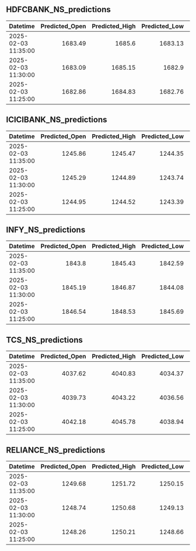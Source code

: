 ## HDFCBANK_NS_predictions
| Datetime            |   Predicted_Open |   Predicted_High |   Predicted_Low |   Predicted_Close |   Predicted_Volume |
|:--------------------|-----------------:|-----------------:|----------------:|------------------:|-------------------:|
| 2025-02-03 11:35:00 |          1683.49 |          1685.6  |         1683.13 |           1684.93 |            69838.2 |
| 2025-02-03 11:30:00 |          1683.09 |          1685.15 |         1682.9  |           1684.57 |            67538.6 |
| 2025-02-03 11:25:00 |          1682.86 |          1684.83 |         1682.76 |           1684.25 |            66670.4 |

## ICICIBANK_NS_predictions
| Datetime            |   Predicted_Open |   Predicted_High |   Predicted_Low |   Predicted_Close |   Predicted_Volume |
|:--------------------|-----------------:|-----------------:|----------------:|------------------:|-------------------:|
| 2025-02-03 11:35:00 |          1245.86 |          1245.47 |         1244.35 |           1245.13 |            77722.1 |
| 2025-02-03 11:30:00 |          1245.29 |          1244.89 |         1243.74 |           1244.54 |            80620.6 |
| 2025-02-03 11:25:00 |          1244.95 |          1244.52 |         1243.39 |           1244.16 |            78805.9 |

## INFY_NS_predictions
| Datetime            |   Predicted_Open |   Predicted_High |   Predicted_Low |   Predicted_Close |   Predicted_Volume |
|:--------------------|-----------------:|-----------------:|----------------:|------------------:|-------------------:|
| 2025-02-03 11:35:00 |          1843.8  |          1845.43 |         1842.59 |           1844.39 |            33993.9 |
| 2025-02-03 11:30:00 |          1845.19 |          1846.87 |         1844.08 |           1845.74 |            33700.4 |
| 2025-02-03 11:25:00 |          1846.54 |          1848.53 |         1845.69 |           1847.14 |            32530.5 |

## TCS_NS_predictions
| Datetime            |   Predicted_Open |   Predicted_High |   Predicted_Low |   Predicted_Close |   Predicted_Volume |
|:--------------------|-----------------:|-----------------:|----------------:|------------------:|-------------------:|
| 2025-02-03 11:35:00 |          4037.62 |          4040.83 |         4034.37 |           4039.85 |            26352.5 |
| 2025-02-03 11:30:00 |          4039.73 |          4043.22 |         4036.56 |           4042.13 |            26107.9 |
| 2025-02-03 11:25:00 |          4042.18 |          4045.78 |         4038.94 |           4044.45 |            25257   |

## RELIANCE_NS_predictions
| Datetime            |   Predicted_Open |   Predicted_High |   Predicted_Low |   Predicted_Close |   Predicted_Volume |
|:--------------------|-----------------:|-----------------:|----------------:|------------------:|-------------------:|
| 2025-02-03 11:35:00 |          1249.68 |          1251.72 |         1250.15 |           1250.87 |            75667.9 |
| 2025-02-03 11:30:00 |          1248.74 |          1250.68 |         1249.13 |           1249.88 |            74203   |
| 2025-02-03 11:25:00 |          1248.26 |          1250.21 |         1248.66 |           1249.4  |            77812.3 |


